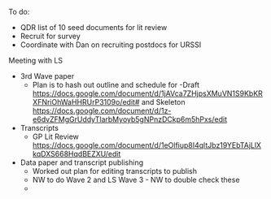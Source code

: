 



To do: 

- QDR list of 10 seed documents for lit review 
- Recruit for survey 
- Coordinate with Dan on recruiting postdocs for URSSI 


Meeting with LS 
- 3rd Wave paper
	- Plan is to hash out outline and schedule for -Draft https://docs.google.com/document/d/1jAVca7ZHjpsXMuVN1S9KbKRXFNriOhWaHHRUrP3109o/edit# and Skeleton  https://docs.google.com/document/d/1z-e6dvZFMgGrUddyTlarbMyoyb5gNPnzDCkp6m5hPxs/edit 
 - Transcripts 
	 - GP Lit Review https://docs.google.com/document/d/1eOlfiup8I4qltJbz19YEbTAjLlXkqDXS668HqdBEZXU/edit 
 - Data paper and transcript publishing 
	 - Worked out plan for editing transcripts to publish 
	 - NW to do Wave 2 and LS Wave 3 - NW to double check these 
	 - 